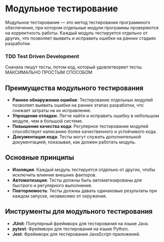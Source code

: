 ﻿# Модульное тестирование

Модульное тестирование — это метод тестирования программного обеспечения, при котором отдельные модули программы проверяются на корректность работы. Каждый модуль тестируется отдельно от других, что позволяет выявить и исправить ошибки на ранних стадиях разработки.


### TDD Test Driven Development
Сначала пишут тесты, потом код, который удовлетворяет тесты.
МАКСИМАЛЬНО ПРОСТЫМ СПОСОБОМ

## Преимущества модульного тестирования

- **Раннее обнаружение ошибок**: Тестирование отдельных модулей позволяет выявить ошибки на ранних этапах разработки, что снижает затраты на их исправление.
- **Упрощение отладки**: Легче найти и исправить ошибку в небольшом модуле, чем в большой системе.
- **Повышение качества кода**: Регулярное тестирование модулей способствует написанию более качественного и устойчивого кода.
- **Документация кода**: Тесты могут служить дополнительной документацией, показывая, как должен работать модуль.

## Основные принципы

- **Изоляция**: Каждый модуль тестируется отдельно от других, чтобы исключить влияние внешних факторов.
- **Автоматизация**: Тесты должны быть автоматизированы для быстрого и регулярного выполнения.
- **Повторяемость**: Тесты должны давать одинаковые результаты при каждом запуске, независимо от окружения.

## Инструменты для модульного тестирования

- **JUnit**: Популярный фреймворк для тестирования на языке Java.
- **pytest**: Фреймворк для тестирования на языке Python.
- **Jest**: Фреймворк для тестирования JavaScript-приложений.